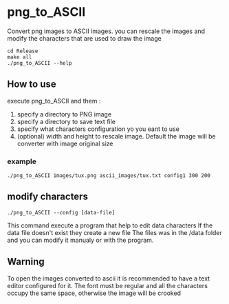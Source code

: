 # png_to_ASCII
Convert png images to ASCII images. you can rescale the images and modify the characters that are used to draw the image

```
cd Release
make all
./png_to_ASCII --help
```
## How to use 
execute png_to_ASCII and them :
1. specify a directory to PNG image
2. specify a directory to save text file
3. specify what characters configuration yo you eant to use
4. (optional) width and height to rescale image. Default the image will be converter with image original size

### example
```
./png_to_ASCII images/tux.png ascii_images/tux.txt config1 300 200
```

## modify characters
```
./png_to_ASCII --config [data-file]
```
This command execute a program that help to edit data characters
If the data file doesn't exist they create a new file
The files was in the /data folder and you can modify it manualy or with the program.

## Warning
To open the images converted to ascii it is recommended to have a text editor configured for it. The font must be regular and all the characters occupy the same space, otherwise the image will be crooked
